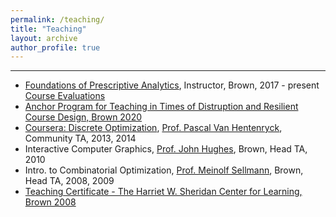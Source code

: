 ```yaml
---
permalink: /teaching/
title: "Teaching"
layout: archive
author_profile: true
---
```


---

- [Foundations of Prescriptive Analytics](https://cs.brown.edu/courses/csci2951-o/), Instructor, Brown, 2017 - present\
[Course Evaluations](https://sites.google.com/site/serdrk/Student_Evaluations.pdf?attredirects=0)
- [Anchor Program for Teaching in Times of Distruption and Resilient Course Design, Brown 2020](https://www.brown.edu/sheridan/programs-services/institutes-retreats/anchor)
- [Coursera: Discrete Optimization](https://www.coursera.org/learn/discrete-optimization), [Prof. Pascal Van Hentenryck](https://sites.gatech.edu/pascal-van-hentenryck/), Community TA, 2013, 2014
- Interactive Computer Graphics, [Prof. John Hughes](http://cs.brown.edu/people/jhughes/), Brown, Head TA, 2010
- Intro. to Combinatorial Optimization, [Prof. Meinolf Sellmann](https://en.wikipedia.org/wiki/Meinolf_Sellmann), Brown, Head TA, 2008, 2009
- [Teaching Certificate - The Harriet W. Sheridan Center for Learning, Brown 2008](https://www.brown.edu/about/administration/sheridan-center/)
